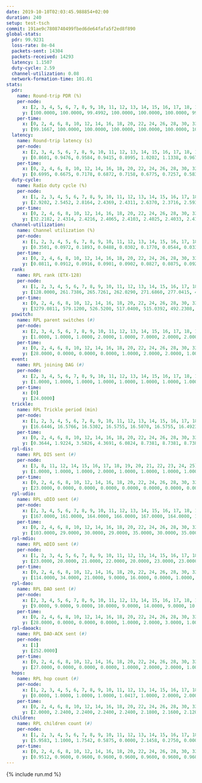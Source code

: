```yaml
---
date: 2019-10-10T02:03:45.988854+02:00
duration: 240
setup: test-tsch
commit: 191ae9c7808740499fbed6de64fafa5f2ed8f890
global-stats:
  pdr: 99.9231
  loss-rate: 8e-04
  packets-sent: 14304
  packets-received: 14293
  latency: 1.1507
  duty-cycle: 2.59
  channel-utilization: 0.08
  network-formation-time: 101.01
stats:
  pdr:
    name: Round-trip PDR (%)
    per-node:
      x: [2, 3, 4, 5, 6, 7, 8, 9, 10, 11, 12, 13, 14, 15, 16, 17, 18, 19, 20, 21, 22, 23, 24, 25]
      y: [100.0000, 100.0000, 99.4992, 100.0000, 100.0000, 100.0000, 99.8328, 100.0000, 100.0000, 100.0000, 100.0000, 100.0000, 100.0000, 100.0000, 100.0000, 99.4898, 100.0000, 100.0000, 99.8311, 100.0000, 100.0000, 99.6633, 99.8333, 100.0000]
    per-time:
      x: [0, 2, 4, 6, 8, 10, 12, 14, 16, 18, 20, 22, 24, 26, 28, 30, 32, 34, 36, 38, 40, 42, 44, 46, 48, 50, 52, 54, 56, 58, 60, 62, 64, 66, 68, 70, 72, 74, 76, 78, 80, 82, 84, 86, 88, 90, 92, 94, 96, 98, 100, 102, 104, 106, 108, 110, 112, 114, 116, 118, 120, 122, 124, 126, 128, 130, 132, 134, 136, 138, 140, 142, 144, 146, 148, 150, 152, 154, 156, 158, 160, 162, 164, 166, 168, 170, 172, 174, 176, 178, 180, 182, 184, 186, 188, 190, 192, 194, 196, 198, 200, 202, 204, 206, 208, 210, 212, 214, 216, 218, 220, 222, 224, 226, 228, 230, 232, 234, 236, 238, 240]
      y: [99.1667, 100.0000, 100.0000, 100.0000, 100.0000, 100.0000, 100.0000, 100.0000, 97.5000, 100.0000, 100.0000, 100.0000, 100.0000, 100.0000, 100.0000, 100.0000, 100.0000, 100.0000, 100.0000, 100.0000, 100.0000, 100.0000, 98.3193, 100.0000, 100.0000, 100.0000, 99.1667, 98.3333, 100.0000, 100.0000, 100.0000, 100.0000, 100.0000, 100.0000, 100.0000, 100.0000, 100.0000, 100.0000, 100.0000, 100.0000, 100.0000, 100.0000, 100.0000, 100.0000, 100.0000, 100.0000, 100.0000, 100.0000, 100.0000, 100.0000, 100.0000, 100.0000, 100.0000, 100.0000, 100.0000, 100.0000, 100.0000, 100.0000, 100.0000, 100.0000, 100.0000, 100.0000, 100.0000, 100.0000, 100.0000, 100.0000, 100.0000, 100.0000, 100.0000, 100.0000, 100.0000, 100.0000, 100.0000, 100.0000, 100.0000, 99.1667, 100.0000, 100.0000, 100.0000, 100.0000, 100.0000, 100.0000, 100.0000, 100.0000, 100.0000, 100.0000, 100.0000, 100.0000, 100.0000, 99.1667, 100.0000, 100.0000, 100.0000, 100.0000, 100.0000, 100.0000, 100.0000, 100.0000, 100.0000, 100.0000, 100.0000, 100.0000, 100.0000, 100.0000, 100.0000, 100.0000, 100.0000, 100.0000, 100.0000, 100.0000, 100.0000, 100.0000, 100.0000, 100.0000, 100.0000, 100.0000, 100.0000, 100.0000, 100.0000, 100.0000, null]
  latency:
    name: Round-trip latency (s)
    per-node:
      x: [2, 3, 4, 5, 6, 7, 8, 9, 10, 11, 12, 13, 14, 15, 16, 17, 18, 19, 20, 21, 22, 23, 24, 25]
      y: [0.8601, 0.9476, 0.9584, 0.9415, 0.8995, 1.0202, 1.1338, 0.9675, 0.8404, 1.0101, 1.1312, 1.1676, 0.9832, 1.0984, 1.1497, 1.2974, 1.1459, 1.3764, 1.3222, 1.5106, 1.4229, 1.4955, 1.4915, 1.4945]
    per-time:
      x: [0, 2, 4, 6, 8, 10, 12, 14, 16, 18, 20, 22, 24, 26, 28, 30, 32, 34, 36, 38, 40, 42, 44, 46, 48, 50, 52, 54, 56, 58, 60, 62, 64, 66, 68, 70, 72, 74, 76, 78, 80, 82, 84, 86, 88, 90, 92, 94, 96, 98, 100, 102, 104, 106, 108, 110, 112, 114, 116, 118, 120, 122, 124, 126, 128, 130, 132, 134, 136, 138, 140, 142, 144, 146, 148, 150, 152, 154, 156, 158, 160, 162, 164, 166, 168, 170, 172, 174, 176, 178, 180, 182, 184, 186, 188, 190, 192, 194, 196, 198, 200, 202, 204, 206, 208, 210, 212, 214, 216, 218, 220, 222, 224, 226, 228, 230, 232, 234, 236, 238, 240]
      y: [0.6995, 0.6675, 0.7178, 0.6872, 0.7158, 0.6775, 0.7257, 0.5839, 0.6343, 0.5431, 0.5562, 0.6311, 0.6472, 0.6885, 0.5923, 0.5906, 0.6096, 0.5872, 0.6422, 0.7240, 0.6469, 0.5986, 0.5873, 0.5632, 0.6089, 0.6442, 0.6704, 0.6642, 0.6327, 0.5790, 0.6674, 0.6935, 0.6508, 0.6513, 0.6029, 0.6662, 0.6933, 0.8738, 0.7732, 0.7063, 0.6486, 0.6534, 0.8341, 1.1991, 0.9411, 0.9162, 0.7632, 0.6833, 0.9064, 1.4771, 1.2918, 1.0849, 0.9721, 0.8472, 0.9959, 1.5730, 1.4841, 1.4343, 1.2413, 1.0050, 1.0912, 1.5312, 1.5201, 1.5119, 1.5231, 1.4845, 1.3455, 1.6037, 1.5523, 1.4922, 1.5732, 1.4949, 1.5147, 1.5555, 1.5252, 1.5141, 1.6156, 1.5788, 1.5010, 1.5312, 1.5007, 1.5624, 1.5712, 1.5145, 1.5384, 1.5405, 1.5709, 1.5170, 1.6057, 1.6076, 1.5119, 1.5352, 1.4835, 1.5458, 1.5177, 1.5186, 1.5822, 1.5262, 1.5170, 1.4918, 1.5255, 1.5557, 1.5601, 1.5285, 1.5062, 1.5566, 1.4964, 1.5058, 1.5879, 1.5293, 1.5298, 1.5091, 1.5355, 1.5350, 1.4741, 1.4998, 1.5202, 1.4975, 1.5159, 1.4850, null]
  duty-cycle:
    name: Radio duty cycle (%)
    per-node:
      x: [1, 2, 3, 4, 5, 6, 7, 8, 9, 10, 11, 12, 13, 14, 15, 16, 17, 18, 19, 20, 21, 22, 23, 24, 25]
      y: [2.9202, 2.5452, 2.8164, 2.4369, 2.4311, 2.6370, 2.3716, 2.5939, 2.4964, 2.6719, 2.5685, 2.6242, 2.5620, 2.6290, 2.6900, 2.7406, 2.6562, 2.7775, 2.7608, 2.6303, 2.6775, 2.6790, 2.7104, 2.8464, 2.4085]
    per-time:
      x: [0, 2, 4, 6, 8, 10, 12, 14, 16, 18, 20, 22, 24, 26, 28, 30, 32, 34, 36, 38, 40, 42, 44, 46, 48, 50, 52, 54, 56, 58, 60, 62, 64, 66, 68, 70, 72, 74, 76, 78, 80, 82, 84, 86, 88, 90, 92, 94, 96, 98, 100, 102, 104, 106, 108, 110, 112, 114, 116, 118, 120, 122, 124, 126, 128, 130, 132, 134, 136, 138, 140, 142, 144, 146, 148, 150, 152, 154, 156, 158, 160, 162, 164, 166, 168, 170, 172, 174, 176, 178, 180, 182, 184, 186, 188, 190, 192, 194, 196, 198, 200, 202, 204, 206, 208, 210, 212, 214, 216, 218, 220, 222, 224, 226, 228, 230, 232, 234, 236, 238]
      y: [32.2182, 2.4314, 2.4216, 2.4065, 2.4103, 2.4025, 2.4033, 2.4108, 2.3968, 2.4029, 2.3834, 2.3883, 2.3993, 2.3996, 2.4287, 2.3958, 2.4063, 2.4090, 2.4114, 2.4003, 2.4163, 2.3883, 2.4055, 2.4075, 2.3961, 2.4040, 2.3950, 2.4097, 2.4012, 2.3982, 2.4508, 2.3238, 2.3374, 2.3397, 2.4027, 2.3887, 2.4010, 2.4059, 2.3877, 2.4000, 2.4001, 2.3968, 2.4081, 2.4024, 2.4003, 2.3958, 2.3988, 2.4032, 2.3947, 2.3984, 2.4077, 2.4055, 2.4027, 2.4105, 2.3922, 2.4008, 2.4068, 2.4063, 2.4055, 2.3976, 2.3843, 2.4024, 2.3901, 2.3968, 2.3929, 2.4030, 2.4016, 2.3987, 2.4096, 2.4001, 2.3867, 2.3976, 2.3887, 2.3937, 2.3974, 2.3874, 2.4034, 2.4122, 2.3994, 2.3926, 2.3907, 2.3870, 2.3968, 2.4113, 2.3930, 2.4089, 2.4065, 2.4057, 2.3917, 2.4078, 2.4054, 2.3951, 2.3987, 2.3860, 2.4023, 2.3906, 2.3973, 2.4089, 2.3983, 2.3959, 2.3884, 2.4074, 2.3969, 2.4011, 2.4026, 2.3861, 2.4002, 2.3838, 2.3944, 2.3996, 2.3999, 2.3981, 2.4006, 2.4014, 2.3838, 2.3707, 2.3878, 2.3971, 2.3879, 2.3880]
  channel-utilization:
    name: Channel utilization (%)
    per-node:
      x: [1, 2, 3, 4, 5, 6, 7, 8, 9, 10, 11, 12, 13, 14, 15, 16, 17, 18, 19, 20, 21, 22, 23, 24, 25]
      y: [0.3501, 0.0972, 0.1893, 0.0488, 0.0302, 0.1770, 0.0544, 0.0333, 0.0355, 0.1912, 0.0317, 0.0316, 0.0679, 0.0784, 0.1219, 0.1270, 0.0382, 0.0926, 0.0431, 0.0366, 0.0355, 0.0621, 0.0312, 0.0306, 0.0589]
    per-time:
      x: [0, 2, 4, 6, 8, 10, 12, 14, 16, 18, 20, 22, 24, 26, 28, 30, 32, 34, 36, 38, 40, 42, 44, 46, 48, 50, 52, 54, 56, 58, 60, 62, 64, 66, 68, 70, 72, 74, 76, 78, 80, 82, 84, 86, 88, 90, 92, 94, 96, 98, 100, 102, 104, 106, 108, 110, 112, 114, 116, 118, 120, 122, 124, 126, 128, 130, 132, 134, 136, 138, 140, 142, 144, 146, 148, 150, 152, 154, 156, 158, 160, 162, 164, 166, 168, 170, 172, 174, 176, 178, 180, 182, 184, 186, 188, 190, 192, 194, 196, 198, 200, 202, 204, 206, 208, 210, 212, 214, 216, 218, 220, 222, 224, 226, 228, 230, 232, 234, 236, 238]
      y: [0.0811, 0.0912, 0.0916, 0.0901, 0.0902, 0.0827, 0.0875, 0.0928, 0.0866, 0.0818, 0.0751, 0.0792, 0.0841, 0.0800, 0.0922, 0.0803, 0.0835, 0.0857, 0.0865, 0.0825, 0.0893, 0.0797, 0.0853, 0.0825, 0.0807, 0.0849, 0.0792, 0.0876, 0.0844, 0.0839, 0.1258, 0.0369, 0.0541, 0.0433, 0.0820, 0.0777, 0.0850, 0.0851, 0.0793, 0.0833, 0.0824, 0.0800, 0.0861, 0.0823, 0.0830, 0.0816, 0.0843, 0.0854, 0.0797, 0.0833, 0.0828, 0.0854, 0.0832, 0.0878, 0.0810, 0.0848, 0.0877, 0.0854, 0.0862, 0.0814, 0.0771, 0.0864, 0.0801, 0.0821, 0.0799, 0.0852, 0.0837, 0.0807, 0.0866, 0.0820, 0.0769, 0.0822, 0.0779, 0.0807, 0.0820, 0.0764, 0.0813, 0.0877, 0.0828, 0.0795, 0.0778, 0.0766, 0.0818, 0.0854, 0.0778, 0.0843, 0.0836, 0.0835, 0.0793, 0.0861, 0.0847, 0.0800, 0.0834, 0.0768, 0.0843, 0.0794, 0.0822, 0.0885, 0.0825, 0.0822, 0.0782, 0.0863, 0.0826, 0.0831, 0.0826, 0.0776, 0.0860, 0.0767, 0.0821, 0.0841, 0.0803, 0.0813, 0.0827, 0.0840, 0.0766, 0.0720, 0.0774, 0.0839, 0.0767, 0.0786]
  rank:
    name: RPL rank (ETX-128)
    per-node:
      x: [1, 2, 3, 4, 5, 6, 7, 8, 9, 10, 11, 12, 13, 14, 15, 16, 17, 18, 19, 20, 21, 22, 23, 24, 25]
      y: [128.0000, 261.7386, 265.7261, 262.0290, 271.6860, 277.0415, 402.8178, 420.8884, 408.0744, 272.9087, 425.1116, 413.8421, 445.7541, 432.8066, 433.2305, 447.2593, 790.7945, 563.0484, 567.2058, 619.9633, 908.9262, 868.2449, 701.7673, 692.3211, 688.3723]
    per-time:
      x: [0, 2, 4, 6, 8, 10, 12, 14, 16, 18, 20, 22, 24, 26, 28, 30, 32, 34, 36, 38, 40, 42, 44, 46, 48, 50, 52, 54, 56, 58, 60, 62, 64, 66, 68, 70, 72, 74, 76, 78, 80, 82, 84, 86, 88, 90, 92, 94, 96, 98, 100, 102, 104, 106, 108, 110, 112, 114, 116, 118, 120, 122, 124, 126, 128, 130, 132, 134, 136, 138, 140, 142, 144, 146, 148, 150, 152, 154, 156, 158, 160, 162, 164, 166, 168, 170, 172, 174, 176, 178, 180, 182, 184, 186, 188, 190, 192, 194, 196, 198, 200, 202, 204, 206, 208, 210, 212, 214, 216, 218, 220, 222, 224, 226, 228, 230, 232, 234, 236, 238]
      y: [3279.0811, 579.1200, 526.5200, 517.0400, 515.0392, 492.2308, 485.8846, 485.2353, 475.1373, 476.6000, 473.2600, 471.9400, 476.4615, 462.9200, 459.2157, 448.9400, 448.1200, 445.6600, 447.3600, 453.1200, 473.0962, 472.8235, 463.7451, 463.6471, 464.3200, 467.8654, 445.4800, 456.7059, 478.5385, 486.5800, 632.0374, 666.0534, 665.4239, 654.3621, 438.3000, 436.5000, 442.2000, 444.2353, 441.0000, 438.8200, 436.0000, 439.4231, 437.3600, 440.2549, 434.6800, 435.2157, 458.7451, 454.7800, 463.6078, 469.3077, 458.4400, 455.6731, 462.2941, 454.9216, 443.2000, 439.3922, 438.0800, 442.1176, 437.9216, 438.6200, 437.0600, 436.4800, 438.3137, 439.1373, 430.1569, 431.7600, 429.3600, 430.3400, 429.2800, 431.8600, 429.5490, 427.9000, 430.3077, 425.7200, 426.2600, 426.9800, 433.8627, 435.0200, 438.6600, 439.9216, 437.6667, 439.0385, 438.4118, 440.0962, 432.8000, 434.0200, 432.3800, 433.9200, 432.2800, 435.4615, 432.5882, 428.4400, 426.9423, 422.9600, 433.8200, 436.3400, 430.6000, 429.0800, 428.1154, 429.3333, 424.7800, 431.2500, 435.5200, 436.1000, 434.9600, 432.7400, 439.6400, 436.0000, 433.9412, 429.6400, 425.8200, 421.4200, 420.1400, 420.6600, 420.5400, 421.8800, 420.6471, 418.3800, 420.2600, 429.9200]
  pswitch:
    name: RPL parent switches (#)
    per-node:
      x: [2, 3, 4, 5, 6, 7, 8, 9, 10, 11, 12, 13, 14, 15, 16, 17, 18, 19, 20, 21, 22, 23, 24, 25]
      y: [1.0000, 1.0000, 1.0000, 2.0000, 1.0000, 7.0000, 2.0000, 2.0000, 1.0000, 2.0000, 7.0000, 4.0000, 3.0000, 3.0000, 3.0000, 13.0000, 8.0000, 4.0000, 5.0000, 4.0000, 5.0000, 6.0000, 7.0000, 5.0000]
    per-time:
      x: [0, 2, 4, 6, 8, 10, 12, 14, 16, 18, 20, 22, 24, 26, 28, 30, 32, 34, 36, 38, 40, 42, 44, 46, 48, 50, 52, 54, 56, 58, 60, 62, 64, 66, 68, 70, 72, 74, 76, 78, 80, 82, 84, 86, 88, 90, 92, 94, 96, 98, 100, 102, 104, 106, 108, 110, 112, 114, 116, 118, 120, 122, 124, 126, 128, 130, 132, 134, 136, 138, 140, 142, 144, 146, 148, 150, 152, 154, 156, 158, 160, 162, 164, 166, 168, 170, 172, 174, 176, 178, 180, 182, 184, 186, 188, 190, 192, 194, 196, 198, 200, 202, 204, 206, 208, 210, 212, 214, 216, 218, 220, 222, 224, 226, 228, 230, 232]
      y: [28.0000, 0.0000, 0.0000, 0.0000, 1.0000, 2.0000, 2.0000, 1.0000, 1.0000, 0.0000, 0.0000, 0.0000, 2.0000, 0.0000, 1.0000, 0.0000, 0.0000, 0.0000, 0.0000, 0.0000, 2.0000, 1.0000, 1.0000, 1.0000, 0.0000, 2.0000, 0.0000, 1.0000, 2.0000, 0.0000, 0.0000, 2.0000, 1.0000, 2.0000, 0.0000, 0.0000, 0.0000, 1.0000, 1.0000, 0.0000, 1.0000, 2.0000, 0.0000, 1.0000, 0.0000, 1.0000, 1.0000, 0.0000, 1.0000, 2.0000, 0.0000, 2.0000, 1.0000, 1.0000, 0.0000, 1.0000, 0.0000, 1.0000, 1.0000, 0.0000, 0.0000, 0.0000, 1.0000, 1.0000, 1.0000, 0.0000, 0.0000, 0.0000, 0.0000, 0.0000, 1.0000, 0.0000, 2.0000, 0.0000, 0.0000, 0.0000, 1.0000, 0.0000, 0.0000, 1.0000, 1.0000, 2.0000, 1.0000, 2.0000, 0.0000, 0.0000, 0.0000, 0.0000, 0.0000, 2.0000, 1.0000, 0.0000, 2.0000, 0.0000, 0.0000, 0.0000, 0.0000, 0.0000, 2.0000, 1.0000, 0.0000, 2.0000, 0.0000, 0.0000, 0.0000, 0.0000, 0.0000, 0.0000, 1.0000, 0.0000, 0.0000, 0.0000, 0.0000, 0.0000, 0.0000, 0.0000, 1.0000]
  event:
    name: RPL joining DAG (#)
    per-node:
      x: [2, 3, 4, 5, 6, 7, 8, 9, 10, 11, 12, 13, 14, 15, 16, 17, 18, 19, 20, 21, 22, 23, 24, 25]
      y: [1.0000, 1.0000, 1.0000, 1.0000, 1.0000, 1.0000, 1.0000, 1.0000, 1.0000, 1.0000, 1.0000, 1.0000, 1.0000, 1.0000, 1.0000, 1.0000, 1.0000, 1.0000, 1.0000, 1.0000, 1.0000, 1.0000, 1.0000, 1.0000]
    per-time:
      x: [0]
      y: [24.0000]
  trickle:
    name: RPL Trickle period (min)
    per-node:
      x: [1, 2, 3, 4, 5, 6, 7, 8, 9, 10, 11, 12, 13, 14, 15, 16, 17, 18, 19, 20, 21, 22, 23, 24, 25]
      y: [16.6446, 16.5766, 16.5302, 16.5755, 16.5070, 16.5755, 16.4923, 16.5265, 16.4664, 16.5392, 16.5265, 16.5531, 16.5418, 16.5380, 16.4346, 16.4944, 16.4984, 16.5492, 16.5481, 16.5378, 16.5340, 16.4843, 16.5378, 16.5583, 17.3451]
    per-time:
      x: [0, 2, 4, 6, 8, 10, 12, 14, 16, 18, 20, 22, 24, 26, 28, 30, 32, 34, 36, 38, 40, 42, 44, 46, 48, 50, 52, 54, 56, 58, 60, 62, 64, 66, 68, 70, 72, 74, 76, 78, 80, 82, 84, 86, 88, 90, 92, 94, 96, 98, 100, 102, 104, 106, 108, 110, 112, 114, 116, 118, 120, 122, 124, 126, 128, 130, 132, 134, 136, 138, 140, 142, 144, 146, 148, 150, 152, 154, 156, 158, 160, 162, 164, 166, 168, 170, 172, 174, 176, 178, 180, 182, 184, 186, 188, 190, 192, 194, 196, 198, 200, 202, 204, 206, 208, 210, 212, 214, 216, 218, 220, 222, 224, 226, 228, 230, 232, 234, 236, 238]
      y: [0.3644, 1.9224, 3.5826, 4.3691, 6.0824, 8.7381, 8.7381, 8.7381, 9.4235, 17.3015, 17.4763, 17.4763, 17.4763, 17.4763, 17.4763, 17.4763, 17.4763, 17.4763, 17.4763, 17.4763, 17.4763, 17.4763, 17.4763, 17.4763, 17.4763, 17.4763, 17.4763, 17.4763, 17.4763, 17.4763, 17.4763, 17.4763, 17.4763, 17.4763, 17.4763, 17.4763, 17.4763, 17.4763, 17.4763, 17.4763, 17.4763, 17.4763, 17.4763, 17.4763, 17.4763, 17.4763, 17.4763, 17.4763, 17.4763, 17.4763, 17.4763, 17.4763, 17.4763, 17.4763, 17.4763, 17.4763, 17.4763, 17.4763, 17.4763, 17.4763, 17.4763, 17.4763, 17.4763, 17.4763, 17.4763, 17.4763, 17.4763, 17.4763, 17.4763, 17.4763, 17.4763, 17.4763, 17.4763, 17.4763, 17.4763, 17.4763, 17.4763, 17.4763, 17.4763, 17.4763, 17.4763, 17.4763, 17.4763, 17.4763, 17.4763, 17.4763, 17.4763, 17.4763, 17.4763, 17.4763, 17.4763, 17.4763, 17.4763, 17.4763, 17.4763, 17.4763, 17.4763, 17.4763, 17.4763, 17.4763, 17.4763, 17.4763, 17.4763, 17.4763, 17.4763, 17.4763, 17.4763, 17.4763, 17.4763, 17.4763, 17.4763, 17.4763, 17.4763, 17.4763, 17.4763, 17.4763, 17.4763, 17.4763, 17.4763, 17.4763]
  rpl-dis:
    name: RPL DIS sent (#)
    per-node:
      x: [3, 8, 11, 12, 14, 15, 16, 17, 18, 19, 20, 21, 22, 23, 24, 25]
      y: [1.0000, 1.0000, 1.0000, 2.0000, 1.0000, 1.0000, 1.0000, 1.0000, 1.0000, 2.0000, 1.0000, 1.0000, 2.0000, 2.0000, 3.0000, 4.0000]
    per-time:
      x: [0, 2, 4, 6, 8, 10, 12, 14, 16, 18, 20, 22, 24, 26, 28, 30, 32, 34, 36, 38, 40, 42, 44, 46, 48, 50, 52, 54, 56, 58, 60, 62, 64, 66]
      y: [23.0000, 0.0000, 0.0000, 0.0000, 0.0000, 0.0000, 0.0000, 0.0000, 0.0000, 0.0000, 0.0000, 0.0000, 0.0000, 0.0000, 0.0000, 0.0000, 0.0000, 0.0000, 0.0000, 0.0000, 0.0000, 0.0000, 0.0000, 0.0000, 0.0000, 0.0000, 0.0000, 0.0000, 0.0000, 0.0000, 0.0000, 1.0000, 0.0000, 1.0000]
  rpl-udio:
    name: RPL uDIO sent (#)
    per-node:
      x: [2, 3, 4, 5, 6, 7, 8, 9, 10, 11, 12, 13, 14, 15, 16, 17, 18, 19, 20, 21, 22, 23, 24, 25]
      y: [167.0000, 161.0000, 164.0000, 166.0000, 167.0000, 164.0000, 160.0000, 168.0000, 138.0000, 164.0000, 165.0000, 166.0000, 165.0000, 170.0000, 166.0000, 173.0000, 156.0000, 163.0000, 161.0000, 163.0000, 152.0000, 168.0000, 163.0000, 180.0000]
    per-time:
      x: [0, 2, 4, 6, 8, 10, 12, 14, 16, 18, 20, 22, 24, 26, 28, 30, 32, 34, 36, 38, 40, 42, 44, 46, 48, 50, 52, 54, 56, 58, 60, 62, 64, 66, 68, 70, 72, 74, 76, 78, 80, 82, 84, 86, 88, 90, 92, 94, 96, 98, 100, 102, 104, 106, 108, 110, 112, 114, 116, 118, 120, 122, 124, 126, 128, 130, 132, 134, 136, 138, 140, 142, 144, 146, 148, 150, 152, 154, 156, 158, 160, 162, 164, 166, 168, 170, 172, 174, 176, 178, 180, 182, 184, 186, 188, 190, 192, 194, 196, 198, 200, 202, 204, 206, 208, 210, 212, 214, 216, 218, 220, 222, 224, 226, 228, 230, 232, 234, 236, 238, 240]
      y: [103.0000, 29.0000, 30.0000, 29.0000, 35.0000, 30.0000, 35.0000, 35.0000, 33.0000, 31.0000, 30.0000, 38.0000, 28.0000, 34.0000, 31.0000, 31.0000, 35.0000, 34.0000, 32.0000, 33.0000, 35.0000, 30.0000, 32.0000, 35.0000, 33.0000, 30.0000, 31.0000, 35.0000, 40.0000, 35.0000, 38.0000, 39.0000, 36.0000, 29.0000, 34.0000, 33.0000, 34.0000, 28.0000, 36.0000, 29.0000, 30.0000, 33.0000, 30.0000, 30.0000, 30.0000, 28.0000, 31.0000, 38.0000, 37.0000, 30.0000, 32.0000, 31.0000, 42.0000, 35.0000, 28.0000, 32.0000, 33.0000, 29.0000, 32.0000, 31.0000, 32.0000, 31.0000, 31.0000, 33.0000, 29.0000, 30.0000, 30.0000, 34.0000, 34.0000, 32.0000, 33.0000, 31.0000, 30.0000, 35.0000, 26.0000, 30.0000, 36.0000, 27.0000, 37.0000, 32.0000, 30.0000, 28.0000, 33.0000, 32.0000, 35.0000, 30.0000, 34.0000, 27.0000, 32.0000, 28.0000, 34.0000, 33.0000, 31.0000, 33.0000, 34.0000, 31.0000, 29.0000, 33.0000, 34.0000, 31.0000, 31.0000, 30.0000, 32.0000, 30.0000, 32.0000, 29.0000, 31.0000, 31.0000, 29.0000, 37.0000, 31.0000, 32.0000, 32.0000, 39.0000, 29.0000, 26.0000, 37.0000, 32.0000, 33.0000, 29.0000, 3.0000]
  rpl-mdio:
    name: RPL mDIO sent (#)
    per-node:
      x: [1, 2, 3, 4, 5, 6, 7, 8, 9, 10, 11, 12, 13, 14, 15, 16, 17, 18, 19, 20, 21, 22, 23, 24, 25]
      y: [23.0000, 20.0000, 21.0000, 22.0000, 20.0000, 23.0000, 23.0000, 21.0000, 21.0000, 22.0000, 21.0000, 20.0000, 21.0000, 21.0000, 21.0000, 22.0000, 20.0000, 23.0000, 21.0000, 21.0000, 22.0000, 23.0000, 21.0000, 21.0000, 21.0000]
    per-time:
      x: [0, 2, 4, 6, 8, 10, 12, 14, 16, 18, 20, 22, 24, 26, 28, 30, 32, 34, 36, 38, 40, 42, 44, 46, 48, 50, 52, 54, 56, 58, 60, 62, 64, 66, 68, 70, 72, 74, 76, 78, 80, 82, 84, 86, 88, 90, 92, 94, 96, 98, 100, 102, 104, 106, 108, 110, 112, 114, 116, 118, 120, 122, 124, 126, 128, 130, 132, 134, 136, 138, 140, 142, 144, 146, 148, 150, 152, 154, 156, 158, 160, 162, 164, 166, 168, 170, 172, 174, 176, 178, 180, 182, 184, 186, 188, 190, 192, 194, 196, 198, 200, 202, 204, 206, 208, 210, 212, 214, 216, 218, 220, 222, 224, 226, 228, 230, 232, 234, 236, 238, 240]
      y: [114.0000, 34.0000, 21.0000, 9.0000, 16.0000, 0.0000, 1.0000, 5.0000, 19.0000, 0.0000, 0.0000, 0.0000, 0.0000, 6.0000, 3.0000, 6.0000, 8.0000, 2.0000, 0.0000, 0.0000, 0.0000, 0.0000, 7.0000, 8.0000, 4.0000, 5.0000, 1.0000, 0.0000, 0.0000, 0.0000, 1.0000, 8.0000, 6.0000, 4.0000, 5.0000, 1.0000, 0.0000, 0.0000, 0.0000, 3.0000, 7.0000, 6.0000, 4.0000, 5.0000, 0.0000, 0.0000, 0.0000, 0.0000, 5.0000, 7.0000, 7.0000, 5.0000, 1.0000, 0.0000, 0.0000, 0.0000, 1.0000, 10.0000, 3.0000, 8.0000, 3.0000, 0.0000, 0.0000, 1.0000, 0.0000, 2.0000, 4.0000, 8.0000, 3.0000, 5.0000, 2.0000, 0.0000, 0.0000, 0.0000, 1.0000, 7.0000, 6.0000, 7.0000, 4.0000, 0.0000, 0.0000, 0.0000, 1.0000, 6.0000, 9.0000, 2.0000, 3.0000, 4.0000, 0.0000, 0.0000, 0.0000, 1.0000, 2.0000, 7.0000, 5.0000, 6.0000, 4.0000, 0.0000, 0.0000, 0.0000, 2.0000, 7.0000, 7.0000, 3.0000, 6.0000, 0.0000, 0.0000, 1.0000, 0.0000, 1.0000, 7.0000, 8.0000, 2.0000, 6.0000, 0.0000, 0.0000, 0.0000, 0.0000, 8.0000, 7.0000, 1.0000]
  rpl-dao:
    name: RPL DAO sent (#)
    per-node:
      x: [2, 3, 4, 5, 6, 7, 8, 9, 10, 11, 12, 13, 14, 15, 16, 17, 18, 19, 20, 21, 22, 23, 24, 25]
      y: [9.0000, 9.0000, 9.0000, 10.0000, 9.0000, 14.0000, 9.0000, 10.0000, 9.0000, 10.0000, 11.0000, 10.0000, 9.0000, 10.0000, 12.0000, 14.0000, 12.0000, 11.0000, 11.0000, 11.0000, 11.0000, 12.0000, 12.0000, 11.0000]
    per-time:
      x: [0, 2, 4, 6, 8, 10, 12, 14, 16, 18, 20, 22, 24, 26, 28, 30, 32, 34, 36, 38, 40, 42, 44, 46, 48, 50, 52, 54, 56, 58, 60, 62, 64, 66, 68, 70, 72, 74, 76, 78, 80, 82, 84, 86, 88, 90, 92, 94, 96, 98, 100, 102, 104, 106, 108, 110, 112, 114, 116, 118, 120, 122, 124, 126, 128, 130, 132, 134, 136, 138, 140, 142, 144, 146, 148, 150, 152, 154, 156, 158, 160, 162, 164, 166, 168, 170, 172, 174, 176, 178, 180, 182, 184, 186, 188, 190, 192, 194, 196, 198, 200, 202, 204, 206, 208, 210, 212, 214, 216, 218, 220, 222, 224, 226, 228, 230, 232, 234, 236, 238]
      y: [28.0000, 0.0000, 0.0000, 0.0000, 1.0000, 2.0000, 3.0000, 1.0000, 1.0000, 0.0000, 0.0000, 0.0000, 2.0000, 0.0000, 15.0000, 1.0000, 0.0000, 0.0000, 1.0000, 1.0000, 3.0000, 3.0000, 1.0000, 2.0000, 0.0000, 2.0000, 1.0000, 2.0000, 11.0000, 2.0000, 1.0000, 2.0000, 1.0000, 3.0000, 1.0000, 1.0000, 2.0000, 2.0000, 1.0000, 0.0000, 2.0000, 1.0000, 5.0000, 5.0000, 1.0000, 1.0000, 2.0000, 2.0000, 2.0000, 3.0000, 2.0000, 4.0000, 1.0000, 1.0000, 1.0000, 2.0000, 4.0000, 4.0000, 2.0000, 0.0000, 1.0000, 1.0000, 3.0000, 1.0000, 4.0000, 1.0000, 1.0000, 0.0000, 1.0000, 1.0000, 2.0000, 5.0000, 4.0000, 0.0000, 1.0000, 0.0000, 5.0000, 1.0000, 4.0000, 1.0000, 3.0000, 2.0000, 1.0000, 2.0000, 2.0000, 5.0000, 3.0000, 0.0000, 0.0000, 3.0000, 2.0000, 1.0000, 2.0000, 1.0000, 1.0000, 0.0000, 2.0000, 0.0000, 4.0000, 4.0000, 5.0000, 2.0000, 0.0000, 3.0000, 1.0000, 1.0000, 2.0000, 1.0000, 2.0000, 0.0000, 1.0000, 1.0000, 3.0000, 4.0000, 3.0000, 3.0000, 1.0000, 2.0000, 2.0000, 1.0000]
  rpl-daoack:
    name: RPL DAO-ACK sent (#)
    per-node:
      x: [1]
      y: [252.0000]
    per-time:
      x: [0, 2, 4, 6, 8, 10, 12, 14, 16, 18, 20, 22, 24, 26, 28, 30, 32, 34, 36, 38, 40, 42, 44, 46, 48, 50, 52, 54, 56, 58, 60, 62, 64, 66, 68, 70, 72, 74, 76, 78, 80, 82, 84, 86, 88, 90, 92, 94, 96, 98, 100, 102, 104, 106, 108, 110, 112, 114, 116, 118, 120, 122, 124, 126, 128, 130, 132, 134, 136, 138, 140, 142, 144, 146, 148, 150, 152, 154, 156, 158, 160, 162, 164, 166, 168, 170, 172, 174, 176, 178, 180, 182, 184, 186, 188, 190, 192, 194, 196, 198, 200, 202, 204, 206, 208, 210, 212, 214, 216, 218, 220, 222, 224, 226, 228, 230, 232, 234, 236, 238]
      y: [27.0000, 0.0000, 0.0000, 0.0000, 1.0000, 2.0000, 2.0000, 1.0000, 1.0000, 0.0000, 0.0000, 0.0000, 2.0000, 0.0000, 15.0000, 1.0000, 0.0000, 0.0000, 1.0000, 1.0000, 3.0000, 3.0000, 1.0000, 2.0000, 0.0000, 2.0000, 1.0000, 2.0000, 11.0000, 2.0000, 1.0000, 2.0000, 1.0000, 3.0000, 1.0000, 1.0000, 2.0000, 2.0000, 1.0000, 0.0000, 2.0000, 1.0000, 5.0000, 5.0000, 1.0000, 1.0000, 2.0000, 2.0000, 2.0000, 3.0000, 2.0000, 4.0000, 1.0000, 1.0000, 1.0000, 2.0000, 4.0000, 4.0000, 2.0000, 0.0000, 1.0000, 1.0000, 3.0000, 1.0000, 4.0000, 1.0000, 1.0000, 0.0000, 1.0000, 1.0000, 2.0000, 5.0000, 4.0000, 0.0000, 1.0000, 0.0000, 4.0000, 1.0000, 4.0000, 1.0000, 3.0000, 2.0000, 1.0000, 2.0000, 2.0000, 5.0000, 3.0000, 0.0000, 0.0000, 3.0000, 2.0000, 1.0000, 2.0000, 1.0000, 1.0000, 0.0000, 2.0000, 0.0000, 4.0000, 4.0000, 5.0000, 2.0000, 0.0000, 3.0000, 1.0000, 1.0000, 2.0000, 1.0000, 2.0000, 0.0000, 1.0000, 1.0000, 3.0000, 4.0000, 3.0000, 3.0000, 1.0000, 2.0000, 2.0000, 1.0000]
  hops:
    name: RPL hop count (#)
    per-node:
      x: [1, 2, 3, 4, 5, 6, 7, 8, 9, 10, 11, 12, 13, 14, 15, 16, 17, 18, 19, 20, 21, 22, 23, 24, 25]
      y: [0.0000, 1.0000, 1.0000, 1.0000, 1.0417, 1.0000, 2.0000, 2.0000, 2.0000, 1.0000, 2.0000, 2.0000, 2.0000, 2.1083, 2.0000, 2.0583, 2.6527, 3.0000, 3.0418, 3.0962, 3.2176, 3.0000, 4.0000, 4.0000, 4.0000]
    per-time:
      x: [0, 2, 4, 6, 8, 10, 12, 14, 16, 18, 20, 22, 24, 26, 28, 30, 32, 34, 36, 38, 40, 42, 44, 46, 48, 50, 52, 54, 56, 58, 60, 62, 64, 66, 68, 70, 72, 74, 76, 78, 80, 82, 84, 86, 88, 90, 92, 94, 96, 98, 100, 102, 104, 106, 108, 110, 112, 114, 116, 118, 120, 122, 124, 126, 128, 130, 132, 134, 136, 138, 140, 142, 144, 146, 148, 150, 152, 154, 156, 158, 160, 162, 164, 166, 168, 170, 172, 174, 176, 178, 180, 182, 184, 186, 188, 190, 192, 194, 196, 198, 200, 202, 204, 206, 208, 210, 212, 214, 216, 218, 220, 222, 224, 226, 228, 230, 232, 234, 236, 238]
      y: [2.0000, 2.2400, 2.2400, 2.2400, 2.2400, 2.1800, 2.1600, 2.1200, 2.1200, 2.1200, 2.1200, 2.1200, 2.1200, 2.1200, 2.1800, 2.2000, 2.2000, 2.2000, 2.2000, 2.2000, 2.1800, 2.1600, 2.1600, 2.1600, 2.1600, 2.1600, 2.1600, 2.1600, 2.1600, 2.1600, 2.1600, 2.1600, 2.2000, 2.2000, 2.2000, 2.2000, 2.2000, 2.2000, 2.2000, 2.2000, 2.2000, 2.2200, 2.2400, 2.2400, 2.2400, 2.2400, 2.2200, 2.2000, 2.2000, 2.2000, 2.2000, 2.2200, 2.2400, 2.2400, 2.2400, 2.2400, 2.2400, 2.2400, 2.2000, 2.2000, 2.2000, 2.2000, 2.2000, 2.2000, 2.1800, 2.1600, 2.1600, 2.1600, 2.1600, 2.1600, 2.1600, 2.1600, 2.1600, 2.1600, 2.1600, 2.1600, 2.1600, 2.1600, 2.1600, 2.1600, 2.1600, 2.1600, 2.1600, 2.1600, 2.1600, 2.1600, 2.1600, 2.1600, 2.1600, 2.1600, 2.1600, 2.1600, 2.1400, 2.1200, 2.1200, 2.1200, 2.1200, 2.1200, 2.1200, 2.1200, 2.1200, 2.1200, 2.1200, 2.1200, 2.1200, 2.1200, 2.1200, 2.1200, 2.1200, 2.1200, 2.1200, 2.1200, 2.1200, 2.1200, 2.1200, 2.1200, 2.1200, 2.1200, 2.1200, 2.1200]
  children:
    name: RPL children count (#)
    per-node:
      x: [1, 2, 3, 4, 5, 6, 7, 8, 9, 10, 11, 12, 13, 14, 15, 16, 17, 18, 19, 20, 21, 22, 23, 24, 25]
      y: [5.9583, 1.1000, 1.7542, 0.5875, 0.0000, 2.1458, 0.2750, 0.0000, 0.1083, 3.6333, 0.0000, 0.0000, 0.7375, 0.6542, 1.7833, 1.7708, 0.1548, 1.9623, 0.3515, 0.0586, 0.0000, 0.9414, 0.0000, 0.0000, 0.0000]
    per-time:
      x: [0, 2, 4, 6, 8, 10, 12, 14, 16, 18, 20, 22, 24, 26, 28, 30, 32, 34, 36, 38, 40, 42, 44, 46, 48, 50, 52, 54, 56, 58, 60, 62, 64, 66, 68, 70, 72, 74, 76, 78, 80, 82, 84, 86, 88, 90, 92, 94, 96, 98, 100, 102, 104, 106, 108, 110, 112, 114, 116, 118, 120, 122, 124, 126, 128, 130, 132, 134, 136, 138, 140, 142, 144, 146, 148, 150, 152, 154, 156, 158, 160, 162, 164, 166, 168, 170, 172, 174, 176, 178, 180, 182, 184, 186, 188, 190, 192, 194, 196, 198, 200, 202, 204, 206, 208, 210, 212, 214, 216, 218, 220, 222, 224, 226, 228, 230, 232, 234, 236, 238]
      y: [0.9512, 0.9600, 0.9600, 0.9600, 0.9600, 0.9600, 0.9600, 0.9600, 0.9600, 0.9600, 0.9600, 0.9600, 0.9600, 0.9600, 0.9600, 0.9600, 0.9600, 0.9600, 0.9600, 0.9600, 0.9600, 0.9600, 0.9600, 0.9600, 0.9600, 0.9600, 0.9600, 0.9600, 0.9600, 0.9600, 0.9600, 0.9600, 0.9600, 0.9600, 0.9600, 0.9600, 0.9600, 0.9600, 0.9600, 0.9600, 0.9600, 0.9600, 0.9600, 0.9600, 0.9600, 0.9600, 0.9600, 0.9600, 0.9600, 0.9600, 0.9600, 0.9600, 0.9600, 0.9600, 0.9600, 0.9600, 0.9600, 0.9600, 0.9600, 0.9600, 0.9600, 0.9600, 0.9600, 0.9600, 0.9600, 0.9600, 0.9600, 0.9600, 0.9600, 0.9600, 0.9600, 0.9600, 0.9600, 0.9600, 0.9600, 0.9600, 0.9600, 0.9600, 0.9600, 0.9600, 0.9600, 0.9600, 0.9600, 0.9600, 0.9600, 0.9600, 0.9600, 0.9600, 0.9600, 0.9600, 0.9600, 0.9600, 0.9600, 0.9600, 0.9600, 0.9600, 0.9600, 0.9600, 0.9600, 0.9600, 0.9600, 0.9600, 0.9600, 0.9600, 0.9600, 0.9600, 0.9600, 0.9600, 0.9600, 0.9600, 0.9600, 0.9600, 0.9600, 0.9600, 0.9600, 0.9600, 0.9600, 0.9600, 0.9600, 0.9600]
---
```


{% include run.md %}
